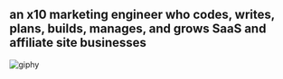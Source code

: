 ## an x10 marketing engineer who codes, writes, plans, builds, manages, and grows SaaS and affiliate site businesses

![giphy](https://github.com/user-attachments/assets/0ca1008a-476f-4e4a-8bbe-5ca090fdd2ab)
